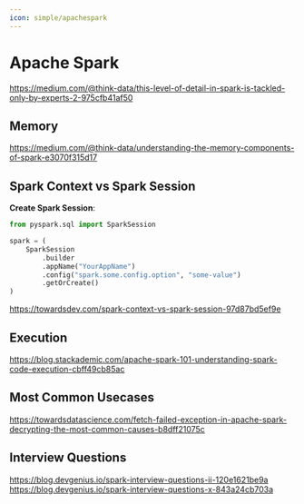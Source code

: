 ```yaml
---
icon: simple/apachespark
---
```


# Apache Spark

https://medium.com/@think-data/this-level-of-detail-in-spark-is-tackled-only-by-experts-2-975cfb41af50

## Memory

https://medium.com/@think-data/understanding-the-memory-components-of-spark-e3070f315d17

## Spark Context vs Spark Session

**Create Spark Session**:

```python
from pyspark.sql import SparkSession

spark = (
    SparkSession
        .builder
        .appName("YourAppName")
        .config("spark.some.config.option", "some-value")
        .getOrCreate()
)
```

https://towardsdev.com/spark-context-vs-spark-session-97d87bd5ef9e

## Execution

https://blog.stackademic.com/apache-spark-101-understanding-spark-code-execution-cbff49cb85ac

## Most Common Usecases

https://towardsdatascience.com/fetch-failed-exception-in-apache-spark-decrypting-the-most-common-causes-b8dff21075c

## Interview Questions

https://blog.devgenius.io/spark-interview-questions-ii-120e1621be9a
https://blog.devgenius.io/spark-interview-questions-x-843a24cb703a
